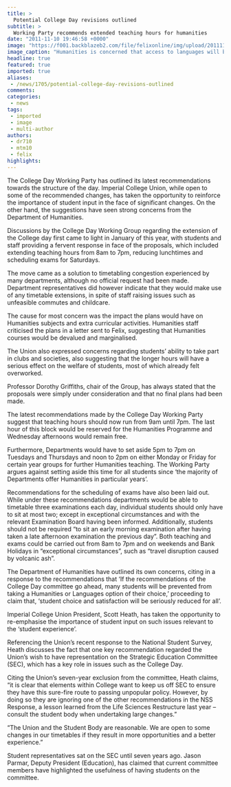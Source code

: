 ```yaml
---
title: >
  Potential College Day revisions outlined
subtitle: >
  Working Party recommends extended teaching hours for humanities
date: "2011-11-10 19:46:58 +0000"
image: "https://f001.backblazeb2.com/file/felixonline/img/upload/201111101946-pk1811-img_7132-copy.jpg"
image_caption: "Humanities is concerned that access to languages will be restricted"
headline: true
featured: true
imported: true
aliases:
 - /news/1705/potential-college-day-revisions-outlined
comments:
categories:
 - news
tags:
 - imported
 - image
 - multi-author
authors:
 - dr710
 - mtm10
 - felix
highlights:
---
```


The College Day Working Party has outlined its latest recommendations towards the structure of the day. Imperial College Union, while open to some of the recommended changes, has taken the opportunity to reinforce the importance of student input in the face of significant changes. On the other hand, the suggestions have seen strong concerns from the Department of Humanities.

Discussions by the College Day Working Group regarding the extension of the College day first came to light in January of this year, with students and staff providing a fervent response in face of the proposals, which included extending teaching hours from 8am to 7pm, reducing lunchtimes and scheduling exams for Saturdays.

The move came as a solution to timetabling congestion experienced by many departments, although no official request had been made. Department representatives did however indicate that they would make use of any timetable extensions, in spite of staff raising issues such as unfeasible commutes and childcare.

The cause for most concern was the impact the plans would have on Humanities subjects and extra curricular activities. Humanities staff criticised the plans in a letter sent to Felix, suggesting that Humanities courses would be devalued and marginalised.

The Union also expressed concerns regarding students’ ability to take part in clubs and societies, also suggesting that the longer hours will have a serious effect on the welfare of students, most of which already felt overworked.

Professor Dorothy Griffiths, chair of the Group, has always stated that the proposals were simply under consideration and that no final plans had been made.

The latest recommendations made by the College Day Working Party suggest that teaching hours should now run from 9am until 7pm. The last hour of this block would be reserved for the Humanities Programme and Wednesday afternoons would remain free.

Furthermore, Departments would have to set aside 5pm to 7pm on Tuesdays and Thursdays and noon to 2pm on either Monday or Friday for certain year groups for further Humanities teaching. The Working Party argues against setting aside this time for all students since ‘the majority of Departments offer Humanities in particular years’.

Recommendations for the scheduling of exams have also been laid out. While under these recommendations departments would be able to timetable three examinations each day, individual students should only have to sit at most two; except in exceptional circumstances and with the relevant Examination Board having been informed. Additionally, students should not be required “to sit an early morning examination after having taken a late afternoon examination the previous day”.
 Both teaching and exams could be carried out from 8am to 7pm and on weekends and Bank Holidays in “exceptional circumstances”, such as “travel disruption caused by volcanic ash”.

The Department of Humanities have outlined its own concerns, citing in a response to the recommendations that ‘If the recommendations of the College Day committee go ahead, many students will be prevented from taking a Humanities or Languages option of their choice,’ proceeding to claim that, ‘student choice and satisfaction will be seriously reduced for all’.

Imperial College Union President, Scott Heath, has taken the opportunity to re-emphasise the importance of student input on such issues relevant to the ‘student experience’.

Referencing the Union’s recent response to the National Student Survey, Heath discusses the fact that one key recommendation regarded the Union’s wish to have representation on the Strategic Education Committee (SEC), which has a key role in issues such as the College Day.

Citing the Union’s seven-year exclusion from the committee, Heath claims, “it is clear that elements within College want to keep us off SEC to ensure they have this sure-fire route to passing unpopular policy. However, by doing so they are ignoring one of the other recommendations in the NSS Response, a lesson learned from the Life Sciences Restructure last year – consult the student body when undertaking large changes.”

“The Union and the Student Body are reasonable. We are open to some changes in our timetables if they result in more opportunities and a better experience.”

Student representatives sat on the SEC until seven years ago. Jason Parmar, Deputy President (Education), has claimed that current committee members have highlighted the usefulness of having students on the committee.
